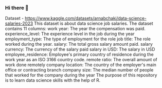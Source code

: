 ### Hi there 👋

Dataset -  https://www.kaggle.com/datasets/arnabchaki/data-science-salaries-2023
This dataset is about data science job salaries. 
The dataset contains 11 columns:
work year: The year the compensation was paid.
experience_level: The experience level in the job during the year
employment_type: The type of employment for the role
job title: The role worked during the year.
salary: The total gross salary amount paid.
salary currency: The currency of the salary paid 
salary in USD: The salary in USD
employee_residence: Employee's primary country of residence during the work year as an ISO 3166 country code.
remote ratio: The overall amount of work done remotely
company location: The country of the employer's main office or contracting branch
company size: The median number of people that worked for the company during the year
The purpose of this repository is to learn data science skills with the help of R.






